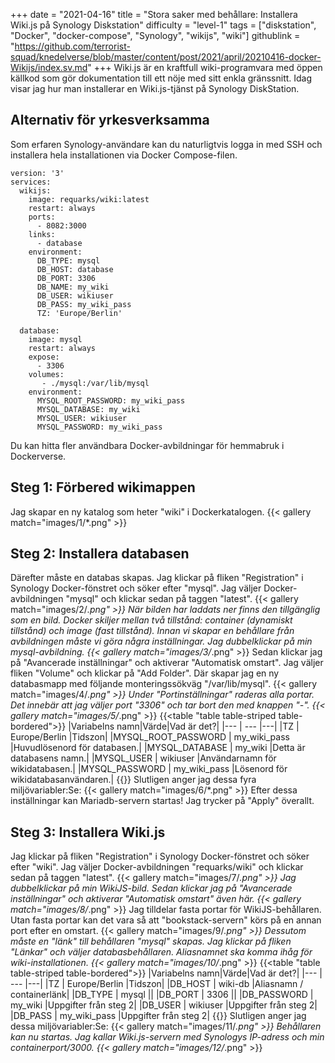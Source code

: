 +++
date = "2021-04-16"
title = "Stora saker med behållare: Installera Wiki.js på Synology Diskstation"
difficulty = "level-1"
tags = ["diskstation", "Docker", "docker-compose", "Synology", "wikijs", "wiki"]
githublink = "https://github.com/terrorist-squad/knedelverse/blob/master/content/post/2021/april/20210416-docker-Wikijs/index.sv.md"
+++
Wiki.js är en kraftfull wiki-programvara med öppen källkod som gör dokumentation till ett nöje med sitt enkla gränssnitt. Idag visar jag hur man installerar en Wiki.js-tjänst på Synology DiskStation.
## Alternativ för yrkesverksamma
Som erfaren Synology-användare kan du naturligtvis logga in med SSH och installera hela installationen via Docker Compose-filen.
```
version: '3'
services:
  wikijs:
    image: requarks/wiki:latest
    restart: always
    ports:
      - 8082:3000
    links:
      - database
    environment:
      DB_TYPE: mysql
      DB_HOST: database
      DB_PORT: 3306
      DB_NAME: my_wiki
      DB_USER: wikiuser
      DB_PASS: my_wiki_pass
      TZ: 'Europe/Berlin'

  database:
    image: mysql
    restart: always
    expose:
      - 3306
    volumes:
       - ./mysql:/var/lib/mysql
    environment:
      MYSQL_ROOT_PASSWORD: my_wiki_pass
      MYSQL_DATABASE: my_wiki
      MYSQL_USER: wikiuser
      MYSQL_PASSWORD: my_wiki_pass

```
Du kan hitta fler användbara Docker-avbildningar för hemmabruk i Dockerverse.
## Steg 1: Förbered wikimappen
Jag skapar en ny katalog som heter "wiki" i Dockerkatalogen.
{{< gallery match="images/1/*.png" >}}

## Steg 2: Installera databasen
Därefter måste en databas skapas. Jag klickar på fliken "Registration" i Synology Docker-fönstret och söker efter "mysql". Jag väljer Docker-avbildningen "mysql" och klickar sedan på taggen "latest".
{{< gallery match="images/2/*.png" >}}
När bilden har laddats ner finns den tillgänglig som en bild. Docker skiljer mellan två tillstånd: container (dynamiskt tillstånd) och image (fast tillstånd). Innan vi skapar en behållare från avbildningen måste vi göra några inställningar. Jag dubbelklickar på min mysql-avbildning.
{{< gallery match="images/3/*.png" >}}
Sedan klickar jag på "Avancerade inställningar" och aktiverar "Automatisk omstart". Jag väljer fliken "Volume" och klickar på "Add Folder". Där skapar jag en ny databasmapp med följande monteringssökväg "/var/lib/mysql".
{{< gallery match="images/4/*.png" >}}
Under "Portinställningar" raderas alla portar. Det innebär att jag väljer port "3306" och tar bort den med knappen "-".
{{< gallery match="images/5/*.png" >}}
{{<table "table table-striped table-bordered">}}
|Variabelns namn|Värde|Vad är det?|
|--- | --- |---|
|TZ	| Europe/Berlin |Tidszon|
|MYSQL_ROOT_PASSWORD	| my_wiki_pass |Huvudlösenord för databasen.|
|MYSQL_DATABASE |	my_wiki |Detta är databasens namn.|
|MYSQL_USER	| wikiuser |Användarnamn för wikidatabasen.|
|MYSQL_PASSWORD |	my_wiki_pass	|Lösenord för wikidatabasanvändaren.|
{{</table>}}
Slutligen anger jag dessa fyra miljövariabler:Se:
{{< gallery match="images/6/*.png" >}}
Efter dessa inställningar kan Mariadb-servern startas! Jag trycker på "Apply" överallt.
## Steg 3: Installera Wiki.js
Jag klickar på fliken "Registration" i Synology Docker-fönstret och söker efter "wiki". Jag väljer Docker-avbildningen "requarks/wiki" och klickar sedan på taggen "latest".
{{< gallery match="images/7/*.png" >}}
Jag dubbelklickar på min WikiJS-bild. Sedan klickar jag på "Avancerade inställningar" och aktiverar "Automatisk omstart" även här.
{{< gallery match="images/8/*.png" >}}
Jag tilldelar fasta portar för WikiJS-behållaren. Utan fasta portar kan det vara så att "bookstack-servern" körs på en annan port efter en omstart.
{{< gallery match="images/9/*.png" >}}
Dessutom måste en "länk" till behållaren "mysql" skapas. Jag klickar på fliken "Länkar" och väljer databasbehållaren. Aliasnamnet ska komma ihåg för wiki-installationen.
{{< gallery match="images/10/*.png" >}}
{{<table "table table-striped table-bordered">}}
|Variabelns namn|Värde|Vad är det?|
|--- | --- |---|
|TZ	| Europe/Berlin	|Tidszon|
|DB_HOST	| wiki-db	|Aliasnamn / containerlänk|
|DB_TYPE	| mysql	||
|DB_PORT	| 3306	 ||
|DB_PASSWORD	| my_wiki	|Uppgifter från steg 2|
|DB_USER	| wikiuser |Uppgifter från steg 2|
|DB_PASS	| my_wiki_pass	|Uppgifter från steg 2|
{{</table>}}
Slutligen anger jag dessa miljövariabler:Se:
{{< gallery match="images/11/*.png" >}}
Behållaren kan nu startas. Jag kallar Wiki.js-servern med Synologys IP-adress och min containerport/3000.
{{< gallery match="images/12/*.png" >}}